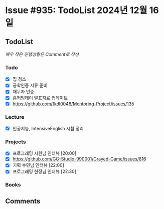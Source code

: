 # Issue #935: TodoList 2024년 12월 16일

## TodoList

*매우 작은 진행상황은 Comment로 작성*

### Todo  

- [x] 집 청소
- [x] 공학인증 서류 준비
- [x] 재무자 인증
- [x] 홈커밍데이 발표자료 업데이트
- [x] https://github.com/fkdl0048/Mentoring-Project/issues/135

### Lecture

- [x] 인공지능, IntensiveEnglish 시험 정리

### Projects

- [x] 프로그래밍 시원님 인터뷰 [20:00]
- [x] https://github.com/GG-Studio-990001/Grayed-Game/issues/816
- [x] 기획 수민님 인터뷰 [22:00]
- [x] 프로그래밍 현정님 인터뷰 [22:30]

### Books


## Comments

